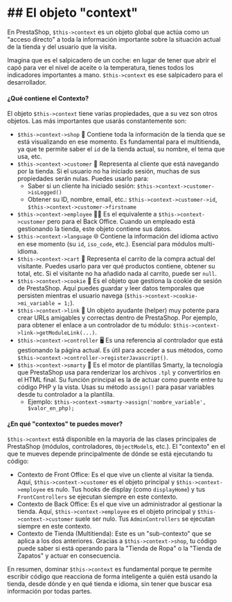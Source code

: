 # ## El objeto "context"

En PrestaShop, `$this->context` es un objeto global que actúa como un "acceso directo" a toda la información importante sobre la situación actual de la tienda y del usuario que la visita.

Imagina que es el salpicadero de un coche: en lugar de tener que abrir el capó para ver el nivel de aceite o la temperatura, tienes todos los indicadores importantes a mano. `$this->context` es ese salpicadero para el desarrollador.

#### ¿Qué contiene el Contexto?

El objeto `$this->context` tiene varias propiedades, que a su vez son otros objetos. Las más importantes que usarás constantemente son:

* `$this->context->shop` 🏬 Contiene toda la información de la tienda que se está visualizando en ese momento. Es fundamental para el multitienda, ya que te permite saber el `id` de la tienda actual, su nombre, el tema que usa, etc.
* `$this->context->customer` 👤 Representa al cliente que está navegando por la tienda. Si el usuario no ha iniciado sesión, muchas de sus propiedades serán nulas. Puedes usarlo para:
  * Saber si un cliente ha iniciado sesión: `$this->context->customer->isLogged()`
  * Obtener su ID, nombre, email, etc.: `$this->context->customer->id`, `$this->context->customer->firstname`
* `$this->context->employee` 👨‍💼 Es el equivalente a `$this->context->customer` pero para el Back Office. Cuando un empleado está gestionando la tienda, este objeto contiene sus datos.
* `$this->context->language` 🌐 Contiene la información del idioma activo en ese momento (su `id`, `iso_code`, etc.). Esencial para módulos multi-idioma.
* `$this->context->cart` 🛒 Representa el carrito de la compra actual del visitante. Puedes usarlo para ver qué productos contiene, obtener su total, etc. Si el visitante no ha añadido nada al carrito, puede ser `null`.
* `$this->context->cookie` 🍪 Es el objeto que gestiona la cookie de sesión de PrestaShop. Aquí puedes guardar y leer datos temporales que persisten mientras el usuario navega (`$this->context->cookie->mi_variable = 1;`).
* `$this->context->link` 🔗 Un objeto ayudante (helper) muy potente para crear URLs amigables y correctas dentro de PrestaShop. Por ejemplo, para obtener el enlace a un controlador de tu módulo: `$this->context->link->getModuleLink(...)`.
* `$this->context->controller` 🖥️ Es una referencia al controlador que está gestionando la página actual. Es útil para acceder a sus métodos, como `$this->context->controller->registerJavascript()`.
* `$this->context->smarty` 🎨 Es el motor de plantillas Smarty, la tecnología que PrestaShop usa para renderizar los archivos `.tpl` y convertirlos en el HTML final. Su función principal es la de actuar como puente entre tu código PHP y la vista. Usas su método `assign()` para pasar variables desde tu controlador a la plantilla.
  * Ejemplo: `$this->context->smarty->assign('nombre_variable', $valor_en_php);`

#### ¿En qué "contextos" te puedes mover?

`$this->context` está disponible en la mayoría de las clases principales de PrestaShop (módulos, controladores, `ObjectModel`s, etc.). El "contexto" en el que te mueves depende principalmente de dónde se está ejecutando tu código:

* Contexto de Front Office: Es el que vive un cliente al visitar la tienda. Aquí, `$this->context->customer` es el objeto principal y `$this->context->employee` es nulo. Tus hooks de display (como `displayHome`) y tus `FrontControllers` se ejecutan siempre en este contexto.
* Contexto de Back Office: Es el que vive un administrador al gestionar la tienda. Aquí, `$this->context->employee` es el objeto principal y `$this->context->customer` suele ser nulo. Tus `AdminControllers` se ejecutan siempre en este contexto.
* Contexto de Tienda (Multitienda): Este es un "sub-contexto" que se aplica a los dos anteriores. Gracias a `$this->context->shop`, tu código puede saber si está operando para la "Tienda de Ropa" o la "Tienda de Zapatos" y actuar en consecuencia.

En resumen, dominar `$this->context` es fundamental porque te permite escribir código que reacciona de forma inteligente a quién está usando la tienda, desde dónde y en qué tienda e idioma, sin tener que buscar esa información por todas partes.
